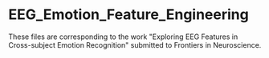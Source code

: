 # EEG_Emotion_Feature_Engineering
These files are corresponding to the work "Exploring EEG Features in Cross-subject Emotion Recognition" submitted to Frontiers in Neuroscience.
